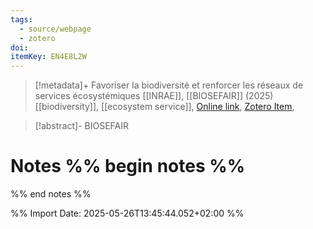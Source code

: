 ```yaml
---
tags:
  - source/webpage
  - zotero
doi: 
itemKey: EN4E8L2W
---
```

>[!metadata]+
> Favoriser la biodiversité et renforcer les réseaux de services écosystémiques
> [[INRAE]], 
> [[BIOSEFAIR]] (2025)
> [[biodiversity]], [[ecosystem service]], 
> [Online link](https://biosefair.hub.inrae.fr/), [Zotero Item](zotero://select/library/items/EN4E8L2W), 

>[!abstract]-
>BIOSEFAIR

# Notes %% begin notes %%

%% end notes %%




%% Import Date: 2025-05-26T13:45:44.052+02:00 %%
